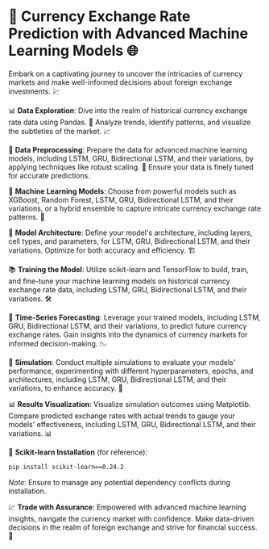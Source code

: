 # 🚀 **Currency Exchange Rate Prediction with Advanced Machine Learning Models** 🌐

Embark on a captivating journey to uncover the intricacies of currency markets and make well-informed decisions about foreign exchange investments. 💹

📊 **Data Exploration**: Dive into the realm of historical currency exchange rate data using Pandas. 📅 Analyze trends, identify patterns, and visualize the subtleties of the market. 📈

🧮 **Data Preprocessing**: Prepare the data for advanced machine learning models, including LSTM, GRU, Bidirectional LSTM, and their variations, by applying techniques like robust scaling. 🧹 Ensure your data is finely tuned for accurate predictions.

🔬 **Machine Learning Models**: Choose from powerful models such as XGBoost, Random Forest, LSTM, GRU, Bidirectional LSTM, and their variations, or a hybrid ensemble to capture intricate currency exchange rate patterns. 🤯

🧠 **Model Architecture**: Define your model's architecture, including layers, cell types, and parameters, for LSTM, GRU, Bidirectional LSTM, and their variations. Optimize for both accuracy and efficiency. 🏗️

📚 **Training the Model**: Utilize scikit-learn and TensorFlow to build, train, and fine-tune your machine learning models on historical currency exchange rate data, including LSTM, GRU, Bidirectional LSTM, and their variations. 🛠️

📆 **Time-Series Forecasting**: Leverage your trained models, including LSTM, GRU, Bidirectional LSTM, and their variations, to predict future currency exchange rates. Gain insights into the dynamics of currency markets for informed decision-making. 📉

🔄 **Simulation**: Conduct multiple simulations to evaluate your models' performance, experimenting with different hyperparameters, epochs, and architectures, including LSTM, GRU, Bidirectional LSTM, and their variations, to enhance accuracy. 🔄

📊 **Results Visualization**: Visualize simulation outcomes using Matplotlib. Compare predicted exchange rates with actual trends to gauge your models' effectiveness, including LSTM, GRU, Bidirectional LSTM, and their variations. 📊

🤖 **Scikit-learn Installation** (for reference):

```bash
pip install scikit-learn==0.24.2
```

*Note*: Ensure to manage any potential dependency conflicts during installation.

💹 **Trade with Assurance**: Empowered with advanced machine learning insights, navigate the currency market with confidence. Make data-driven decisions in the realm of foreign exchange and strive for financial success. 💱

